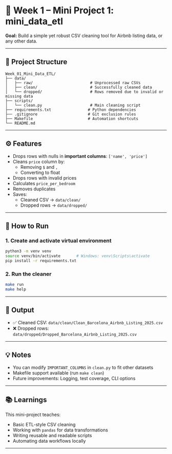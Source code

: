 # 🧼 Week 1 – Mini Project 1: mini_data_etl

**Goal:** Build a simple yet robust CSV cleaning tool for Airbnb listing data, or any other data.

---

## 📂 Project Structure

```
Week_01_Mini_Data_ETL/
├── data/
│   ├── raw/                         # Unprocessed raw CSVs
│   ├── clean/                       # Successfully cleaned data
│   └── dropped/                     # Rows removed due to invalid or missing data
├── scripts/
│   └── clean.py                     # Main cleaning script
├── requirements.txt                # Python dependencies
├── .gitignore                      # Git exclusion rules
├── Makefile                        # Automation shortcuts
└── README.md
```

---

## ⚙️ Features

- Drops rows with nulls in **important columns**: `['name', 'price']`
- Cleans `price` column by:
  - Removing `$` and `,`
  - Converting to float
- Drops rows with invalid prices
- Calculates `price_per_bedroom`
- Removes duplicates
- Saves:
  - Cleaned CSV → `data/clean/`
  - Dropped rows → `data/dropped/`

---

## 🚀 How to Run

### 1. Create and activate virtual environment

```bash
python3 -m venv venv
source venv/bin/activate       # Windows: venv\Scripts\activate
pip install -r requirements.txt
```

### 2. Run the cleaner

```bash
make run
make help
```

---

## 🔄 Output

- ✅ Cleaned CSV: `data/clean/Clean_Barcelona_Airbnb_Listing_2025.csv`
- ❌ Dropped rows: `data/dropped/Dropped_Barcelona_Airbnb_Listing_2025.csv`

---

## 💡 Notes

- You can modify `IMPORTANT_COLUMNS` in `clean.py` to fit other datasets
- Makefile support available (run `make clean`)
- Future improvements: Logging, test coverage, CLI options

---

## 📚 Learnings

This mini-project teaches:

- Basic ETL-style CSV cleaning
- Working with `pandas` for data transformations
- Writing reusable and readable scripts
- Automating data workflows locally

---
